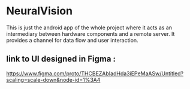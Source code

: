 # NeuralVision
This is just the android app of the whole project where it acts as an intermediary between hardware components and a remote server. It provides a channel for data flow and user interaction.

## link to UI designed in Figma : 

https://www.figma.com/proto/THCBEZAbIadHda3iEPeMaASw/Untitled?scaling=scale-down&node-id=1%3A4
